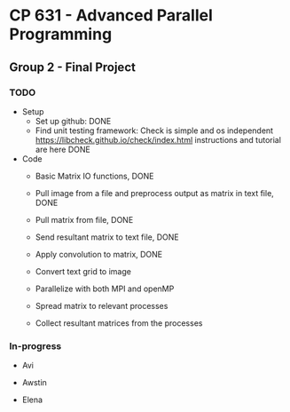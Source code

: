 # CP 631 - Advanced Parallel Programming
## Group 2 - Final Project

### TODO

* Setup
  * Set up github: DONE
  * Find unit testing framework: Check is simple and os independent https://libcheck.github.io/check/index.html
		 instructions and tutorial are here DONE
* Code
  * Basic Matrix IO functions, DONE
  * Pull image from a file and preprocess output as matrix in text file, DONE
  * Pull matrix from file, DONE
  * Send resultant matrix to text file, DONE
  * Apply convolution to matrix, DONE
  * Convert text grid to image
  
  * Parallelize with both MPI and openMP
  * Spread matrix to relevant processes
  * Collect resultant matrices from the processes
  
  
### In-progress

* Avi

* Awstin

* Elena
